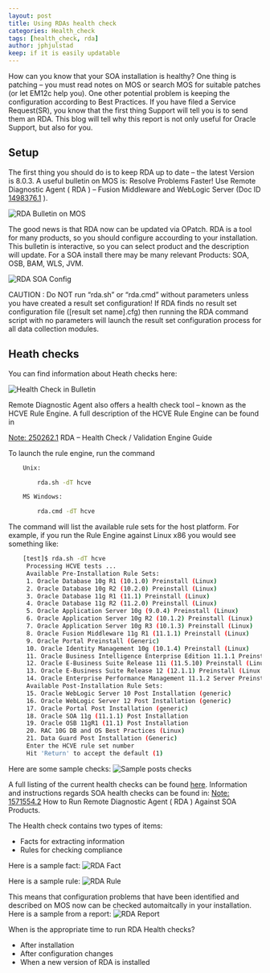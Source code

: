 ```yaml
---
layout: post
title: Using RDAs health check
categories: Health_check
tags: [health_check, rda]
author: jphjulstad
keep: if it is easily updatable
---
```


How can you know that your SOA installation is healthy? One thing is patching – you must read notes on MOS or search MOS for suitable patches (or let EM12c help you). One other potential problem is keeping the configuration according to Best Practices. If you have filed a Service Request(SR), you know that the first thing Support will tell you is to send them an RDA. This blog will tell why this report is not only useful for Oracle Support, but also for you.

## Setup ##

The first thing you should do is to keep RDA up to date – the latest Version is 8.0.3. A useful bulletin on MOS is: Resolve Problems Faster! Use Remote Diagnostic Agent ( RDA ) – Fusion Middleware and WebLogic Server (Doc ID [1498376.1](https://support.oracle.com/epmos/faces/DocumentDisplay?id=1498376.1) ).

![RDA Bulletin on MOS](/images/2014-03-26-using-rdas-health-check/rda_bulletin-610x489.png)

The good news is that RDA now can be updated via OPatch. RDA is a tool for many products, so you should configure accourding to your installation. This bulletin is interactive, so you can select product and the description will update. For a SOA install there may be many relevant Products: SOA, OSB, BAM, WLS, JVM.

![RDA SOA Config](/images/2014-03-26-using-rdas-health-check/RDA_SOAConfig-610x489.png)

CAUTION : Do NOT run “rda.sh” or “rda.cmd” without parameters unless you have created a result set configuration! If RDA finds no result set configuration file ([result set name].cfg) then running the RDA command script with no parameters will launch the result set configuration process for all data collection modules.

## Heath checks ##

You can find information about Heath checks here:

![Health Check in Bulletin](/images/2014-03-26-using-rdas-health-check/rda_bulletin_health_check-610x66.png)

Remote Diagnostic Agent also offers a health check tool – known as the HCVE Rule Engine. A full description of the HCVE Rule Engine can be found in

[Note: 250262.1](https://support.oracle.com/epmos/faces/DocumentDisplay?id=250262.1) RDA – Health Check / Validation Engine Guide

To launch the rule engine, run the command

```bash
    Unix:

        rda.sh -dT hcve

    MS Windows:

        rda.cmd -dT hcve
```

The command will list the available rule sets for the host platform. For example, if you run the Rule Engine against Linux x86 you would see something like:

```bash
    [test]$ rda.sh -dT hcve
     Processing HCVE tests ...
     Available Pre-Installation Rule Sets:
     1. Oracle Database 10g R1 (10.1.0) Preinstall (Linux)
     2. Oracle Database 10g R2 (10.2.0) Preinstall (Linux)
     3. Oracle Database 11g R1 (11.1) Preinstall (Linux)
     4. Oracle Database 11g R2 (11.2.0) Preinstall (Linux)
     5. Oracle Application Server 10g (9.0.4) Preinstall (Linux)
     6. Oracle Application Server 10g R2 (10.1.2) Preinstall (Linux)
     7. Oracle Application Server 10g R3 (10.1.3) Preinstall (Linux)
     8. Oracle Fusion Middleware 11g R1 (11.1.1) Preinstall (Linux)
     9. Oracle Portal Preinstall (Generic)
     10. Oracle Identity Management 10g (10.1.4) Preinstall (Linux)
     11. Oracle Business Intelligence Enterprise Edition 11.1.1 Preinstall (Generic)
     12. Oracle E-Business Suite Release 11i (11.5.10) Preinstall (Linux x86 and x86_64)
     13. Oracle E-Business Suite Release 12 (12.1.1) Preinstall (Linux x86 and x86_64)
     14. Oracle Enterprise Performance Management 11.1.2 Server Preinstall(Generic)
     Available Post-Installation Rule Sets:
     15. Oracle WebLogic Server 10 Post Installation (generic)
     16. Oracle WebLogic Server 12 Post Installation (generic)
     17. Oracle Portal Post Installation (generic)
     18. Oracle SOA 11g (11.1.1) Post Installation
     19. Oracle OSB 11gR1 (11.1) Post Installation
     20. RAC 10G DB and OS Best Practices (Linux)
     21. Data Guard Post Installation (Generic)
     Enter the HCVE rule set number
     Hit 'Return' to accept the default (1)
```

Here are some sample checks:
![Sample posts checks](/images/2014-03-26-using-rdas-health-check/rda_post_checks-610x213.png)


A full listing of the current health checks can be found [here](https://support.oracle.com/epmos/faces/DocumentDisplay?id=250262.1#rulesets). Information and instructions regards SOA health checks can be found in:  [Note: 1571554.2](https://support.oracle.com/epmos/faces/DocumentDisplay?id=1571554.2) How to Run Remote Diagnostic Agent ( RDA ) Against SOA Products.

The Health check contains two types of items:

* Facts for extracting information
* Rules for checking compliance

Here is a sample fact:
![RDA Fact](/images/2014-03-26-using-rdas-health-check/rda_fact-610x47.png)

Here is a sample rule:
![RDA Rule](/images/2014-03-26-using-rdas-health-check/rda_rule-610x304.png)

This means that configuration problems that have been identified and described on MOS now can be checked automaitcally in your installation. Here is a sample from a report:
![RDA Report](/images/2014-03-26-using-rdas-health-check/rda_report-610x343.png)

When is the appropriate time to run RDA Health checks?

* After installation
* After configuration changes
* When a new version of RDA is installed
